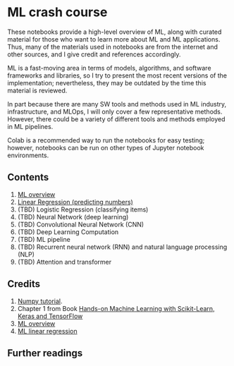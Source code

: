# ML crash course

These notebooks provide a high-level overview of ML, along with curated material for those who want to learn more about ML and ML applications. Thus, many of the materials used in notebooks are from the internet and other sources, and I give credit and references accordingly. 

ML is a fast-moving area in terms of models, algorithms, and software frameworks and libraries, so I try to present the most recent versions of the implementation; nevertheless, they may be outdated by the time this material is reviewed. 

In part because there are many SW tools and methods used in ML industry, infrastructure, and MLOps, I will only cover a few representative methods. However, there could be a variety of different tools and methods employed in ML pipelines.

Colab is a recommended way to run the notebooks for easy testing; however, notebooks can be run on other types of Jupyter notebook environments.


## Contents

1. [ML overview](https://github.com/insop/ML_crash_course/blob/main/1_ml_overview.ipynb)
2. [Linear Regression (predicting numbers)](https://github.com/insop/ML_crash_course/blob/main/2_linear_regression.ipynb)
3. (TBD) Logistic Regression (classifying items)
4. (TBD) Neural Network (deep learning)
5. (TBD) Convolutional Neural Network (CNN)
6. (TBD) Deep Learning Computation
7. (TBD) ML pipeline
8. (TBD) Recurrent neural network (RNN) and natural language processing (NLP)
9. (TBD) Attention and transformer



## Credits

1. [Numpy tutorial](https://github.com/cgpotts/cs224u/blob/23b120f5f57ee45bc9414d38dc426f76a86f0578/tutorial_numpy.ipynb).
2. Chapter 1 from Book [Hands-on Machine Learning with Scikit-Learn, Keras and TensorFlow](https://www.oreilly.com/library/view/hands-on-machine-learning/9781492032632/)
3. [ML overview](https://stanford-cs221.github.io/autumn2021-extra/modules/machine-learning/overview.pdf)
4. [ML linear regression](https://stanford-cs221.github.io/autumn2021-extra/modules/machine-learning/linear-regression.pdf)



## Further readings
